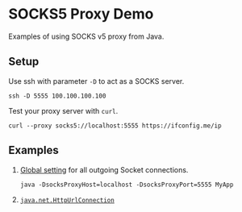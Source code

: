 # SOCKS5 Proxy Demo

Examples of using SOCKS v5 proxy from Java.

## Setup

Use ssh with parameter `-D` to act as a SOCKS server.
```shell
ssh -D 5555 100.100.100.100
```

Test your proxy server with `curl`.
```shell
curl --proxy socks5://localhost:5555 https://ifconfig.me/ip
```

## Examples

1. [Global setting](https://docs.oracle.com/javase/8/docs/technotes/guides/net/proxies.html) for all outgoing Socket connections.
    ```shell
    java -DsocksProxyHost=localhost -DsocksProxyPort=5555 MyApp
    ```
2. [`java.net.HttpUrlConnection`](src/main/java/httpurlconnection/HttpUrlConnectionApp.java)

